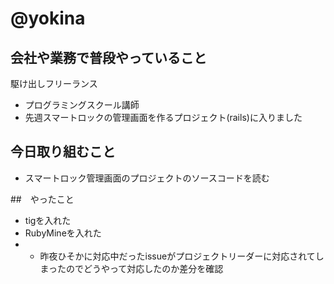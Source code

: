 # @yokina

## 会社や業務で普段やっていること

駆け出しフリーランス

 - プログラミングスクール講師
 - 先週スマートロックの管理画面を作るプロジェクト(rails)に入りました

## 今日取り組むこと

 - スマートロック管理画面のプロジェクトのソースコードを読む

##　やったこと

 - tigを入れた
 - RubyMineを入れた
 - - 昨夜ひそかに対応中だったissueがプロジェクトリーダーに対応されてしまったのでどうやって対応したのか差分を確認


